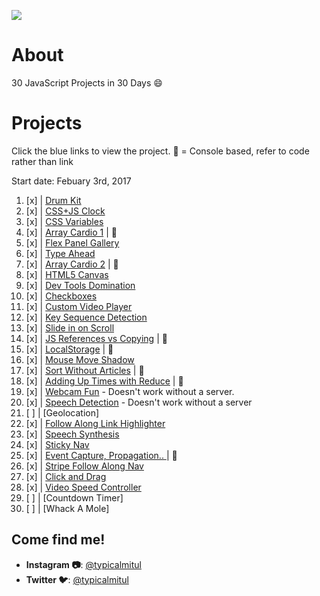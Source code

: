 ![](https://javascript30.com/images/JS3-social-share.png)

# About

30 JavaScript Projects in 30 Days :smile:

# Projects

Click the blue links to view the project. 
👾 = Console based, refer to code rather than link

Start date: Febuary 3rd, 2017

1.  [x] | [Drum Kit](https://mitul-js30.surge.sh/01%20-%20JavaScript%20Drum%20Kit/index.html)
2.  [x] | [CSS+JS Clock](https://mitul-js30.surge.sh/02%20-%20JS%20+%20CSS%20Clock/index.html)
3.  [x] | [CSS Variables](https://mitul-js30.surge.sh/03%20-%20CSS%20Variables/index.html)
4.  [x] | [Array Cardio 1](https://mitul-js30.surge.sh/04%20-%20Array%20Cardio%20Day%201/index.html) | 👾
5.  [x] | [Flex Panel Gallery](https://mitul-js30.surge.sh/05%20-%20Flex%20Panel%20Gallery/index.html)
6.  [x] | [Type Ahead](https://mitul-js30.surge.sh/06%20-%20Type%20Ahead/index.html)
7.  [x] | [Array Cardio 2](https://mitul-js30.surge.sh/07%20-%20Array%20Cardio%20Day%202/index.html) | 👾
8.  [x] | [HTML5 Canvas](https://mitul-js30.surge.sh/08%20-%20Fun%20with%20HTML5%20Canvas/index.html)
9.  [x] | [Dev Tools Domination](https://mitul-js30.surge.sh/09%20-%20Dev%20Tools%20Domination/index.html)
10. [x] | [Checkboxes](https://mitul-js30.surge.sh/10%20-%20Hold%20Shift%20and%20Check%20Checkboxes/index.html)
11. [x] | [Custom Video Player](https://mitul-js30.surge.sh/11%20-%20Custom%20Video%20Player/index.html)
12. [x] | [Key Sequence Detection](http://mitul-js30.surge.sh/12%20-%20Key%20Sequence%20Detection/index.html)
13. [x] | [Slide in on Scroll](http://mitul-js30.surge.sh/13%20-%20Slide%20in%20on%20Scroll/index.html)
14. [x] | [JS References vs Copying](http://mitul-js30.surge.sh/14%20-%20JavaScript%20References%20VS%20Copying/index.html) | 👾
15. [x] | [LocalStorage](http://mitul-js30.surge.sh/15%20-%20LocalStorage/index.html) | 👾
16. [x] | [Mouse Move Shadow](http://mitul-js30.surge.sh/16%20-%20Mouse%20Move%20Shadow/index.html)
17. [x] | [Sort Without Articles](http://mitul-js30.surge.sh/17%20-%20Sort%20Without%20Articles/index.html) | 👾
18. [x] | [Adding Up Times with Reduce](http://mitul-js30.surge.sh/18%20-%20Adding%20Up%20Times%20with%20Reduce/index.html) | 👾
19. [x] | [Webcam Fun](http://mitul-js30.surge.sh/19%20-%20Webcam%20Fun/index.html) - Doesn't work without a server.
20. [x] | [Speech Detection](http://mitul-js30.surge.sh/20%20-%20Speech%20Detection/index.html) - Doesn't work without a server
21. [ ] | [Geolocation]
22. [x] | [Follow Along Link Highlighter](http://mitul-js30.surge.sh/22%20-%20Follow%20Along%20Link%20Highlighter/index.html)
23. [x] | [Speech Synthesis](http://mitul-js30.surge.sh/23%20-%20Speech%20Synthesis/index.html)
24. [x] | [Sticky Nav](http://mitul-js30.surge.sh/24%20-%20Sticky%20Nav/index.html)
25. [x] | [Event Capture, Propagation.. ](http://mitul-js30.surge.sh/25%20-%20Event%20Capture,%20Propagation,%20Bubbling%20and%20Once/index.html) | 👾
26. [x] | [Stripe Follow Along Nav](http://mitul-js30.surge.sh/26%20-%20Stripe%20Follow%20Along%20Nav/index.html)
27. [x] | [Click and Drag](http://mitul-js30.surge.sh/27%20-%20Click%20and%20Drag/index.html)
28. [x] | [Video Speed Controller](http://mitul-js30.surge.sh/28%20-%20Video%20Speed%20Controller/index.html)
29. [ ] | [Countdown Timer]
30. [ ] | [Whack A Mole]

## Come find me!

* **Instagram :camera:**: [@typicalmitul](https://instagram.com/typicalmitul)
* **Twitter :bird:**: [@typicalmitul](https://twitter.com/typicalmitul)